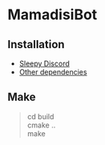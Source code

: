 # MamadisiBot

## Installation
- [Sleepy Discord](https://yourwaifu.dev/sleepy-discord/docs/)
- [Other dependencies](https://yourwaifu.dev/sleepy-discord/docs/setup-standard/)

## Make
> cd build<br>
> cmake ..<br>
> make
